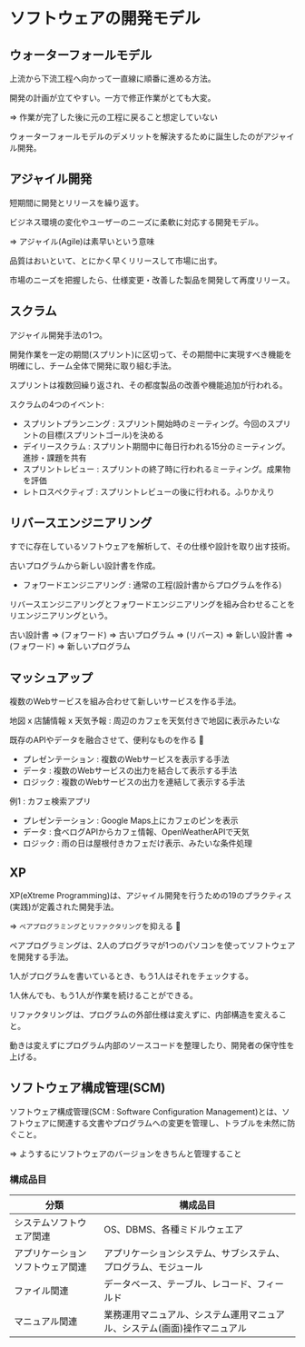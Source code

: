 # ソフトウェアの開発モデル

## ウォーターフォールモデル

上流から下流工程へ向かって一直線に順番に進める方法。

開発の計画が立てやすい。一方で修正作業がとても大変。

=> 作業が完了した後に元の工程に戻ること想定していない

ウォーターフォールモデルのデメリットを解決するために誕生したのがアジャイル開発。

## アジャイル開発

短期間に開発とリリースを繰り返す。

ビジネス環境の変化やユーザーのニーズに柔軟に対応する開発モデル。

=> アジャイル(Agile)は素早いという意味

品質はおいといて、とにかく早くリリースして市場に出す。

市場のニーズを把握したら、仕様変更・改善した製品を開発して再度リリース。

## スクラム

アジャイル開発手法の1つ。

開発作業を一定の期間(スプリント)に区切って、その期間中に実現すべき機能を明確にし、チーム全体で開発に取り組む手法。

スプリントは複数回繰り返され、その都度製品の改善や機能追加が行われる。

スクラムの4つのイベント:

- スプリントプランニング : スプリント開始時のミーティング。今回のスプリントの目標(スプリントゴール)を決める
- デイリースクラム : スプリント期間中に毎日行われる15分のミーティング。進捗・課題を共有
- スプリントレビュー : スプリントの終了時に行われるミーティング。成果物を評価
- レトロスペクティブ : スプリントレビューの後に行われる。ふりかえり

## リバースエンジニアリング

すでに存在しているソフトウェアを解析して、その仕様や設計を取り出す技術。

古いプログラムから新しい設計書を作成。

- フォワードエンジニアリング : 通常の工程(設計書からプログラムを作る)

リバースエンジニアリングとフォワードエンジニアリングを組み合わせることをリエンジニアリングという。

古い設計書 => (フォワード) => 古いプログラム => (リバース) => 新しい設計書 => (フォワード) => 新しいプログラム

## マッシュアップ

複数のWebサービスを組み合わせて新しいサービスを作る手法。

地図 x 店舗情報 x 天気予報 : 周辺のカフェを天気付きで地図に表示みたいな

既存のAPIやデータを融合させて、便利なものを作る :dog:

- プレゼンテーション : 複数のWebサービスを表示する手法
- データ : 複数のWebサービスの出力を結合して表示する手法
- ロジック : 複数のWebサービスの出力を連結して表示する手法

例1 : カフェ検索アプリ

- プレゼンテーション : Google Maps上にカフェのピンを表示
- データ : 食べログAPIからカフェ情報、OpenWeatherAPIで天気
- ロジック : 雨の日は屋根付きカフェだけ表示、みたいな条件処理

## XP

XP(eXtreme Programming)は、アジャイル開発を行うための19のプラクティス(実践)が定義された開発手法。

=> `ペアプログラミング`と`リファクタリング`を抑える :dog:

ペアプログラミングは、2人のプログラマが1つのパソコンを使ってソフトウェアを開発する手法。

1人がプログラムを書いているとき、もう1人はそれをチェックする。

1人休んでも、もう1人が作業を続けることができる。

リファクタリングは、プログラムの外部仕様は変えずに、内部構造を変えること。

動きは変えずにプログラム内部のソースコードを整理したり、開発者の保守性を上げる。

## ソフトウェア構成管理(SCM)

ソフトウェア構成管理(SCM : Software Configuration Management)とは、ソフトウェアに関連する文書やプログラムへの変更を管理し、トラブルを未然に防ぐこと。

=> ようするにソフトウェアのバージョンをきちんと管理すること

### 構成品目

| 分類                             | 構成品目                                                                 |
|----------------------------------|--------------------------------------------------------------------------|
| システムソフトウェア関連         | OS、DBMS、各種ミドルウェエア                                             |
| アプリケーションソフトウェア関連 | アプリケーションシステム、サブシステム、プログラム、モジュール           |
| ファイル関連                     | データベース、テーブル、レコード、フィールド                             |
| マニュアル関連                   | 業務運用マニュアル、システム運用マニュアル、システム(画面)操作マニュアル |


